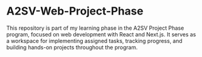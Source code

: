 # A2SV-Web-Project-Phase
This repository is part of my learning phase in the A2SV Project Phase program, focused on web development with React and Next.js. It serves as a workspace for implementing assigned tasks, tracking progress, and building hands-on projects throughout the program.
